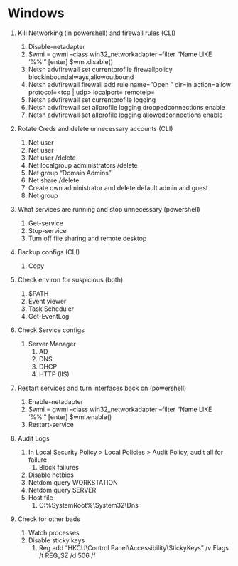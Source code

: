 # Windows

1.	Kill Networking (in powershell) and firewall rules (CLI)
    1.	Disable-netadapter
    2.	$wmi = gwmi –class win32_networkadapter –filter “Name LIKE ‘%<name>%’” [enter] $wmi.disable()
    3.	Netsh advfirewall set currentprofile firewallpolicy blockinboundalways,allowoutbound
    4.	Netsh advfirewall firewall add rule name=”Open <Service>” dir=in action=allow protocol=<tcp | udp> localport=<port number> remoteip=<scoring server ip>
    5.	Netsh advfirewall set currentprofile logging <filepath>
    6.	Netsh advfirewall set allprofile logging droppedconnections enable
    7.	Netsh advfirewall set allprofile logging allowedconnections enable

2.	Rotate Creds and delete unnecessary accounts (CLI)
    1.	Net user
    2.	Net user <username> <new password>
    3.	Net user <username> /delete
    4.	Net localgroup administrators <username> /delete
    5.	Net group “Domain Admins”
    6.	Net share <sharename> /delete
    7.	Create own administrator and delete default admin and guest
    8.	Net group 

3.	What services are running and stop unnecessary (powershell)
    1.	Get-service
    2.	Stop-service <service-name>
    3.	Turn off file sharing and remote desktop

4.	Backup configs (CLI)
    1.	Copy <file path> <new file path>

5.	Check environ for suspicious (both)
    1.	$PATH
    2.	Event viewer
    3.	Task Scheduler
    4.	Get-EventLog

6.	Check Service configs
    1.	Server Manager
        1.	AD
        2.	DNS
        3.	DHCP
        4.	HTTP (IIS)

7.	Restart services and turn interfaces back on (powershell)
    1.	Enable-netadapter
    2.	$wmi = gwmi –class win32_networkadapter –filter “Name LIKE ‘%<name>%’” [enter] $wmi.enable()
    3.	Restart-service <service-name>

8.	Audit Logs
    1.	In Local Security Policy > Local Policies > Audit Policy, audit all for failure
        1.	Block failures
    2.	Disable netbios
    3.	Netdom query WORKSTATION
    4.	Netdom query SERVER
    5.	Host file
        1.	C:\%SystemRoot%\System32\Dns

9.	Check for other bads
    1.	Watch processes
    2.	Disable sticky keys
        1.	Reg add “HKCU\Control Panel\Accessibility\StickyKeys” /v Flags /t REG_SZ /d 506 /f
